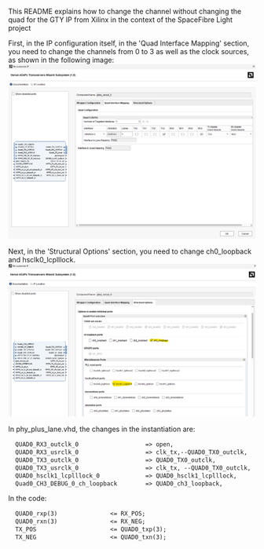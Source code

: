 This README explains how to change the channel without changing the quad for the GTY IP from Xilinx in the context of the SpaceFibre Light project

First, in the IP configuration itself, in the 'Quad Interface Mapping' section, you need to change the channels from 0 to 3 as well as the clock sources, as shown in the following image:
![Texte alternatif](assets/Quad_config.png)

Next, in the 'Structural Options' section, you need to change ch0_loopback and hsclk0_lcplllock.
![Texte alternatif](assets/Structural_Option.png)

In phy_plus_lane.vhd, the changes in the instantiation are:
```
  QUAD0_RX3_outclk_0                   => open,
  QUAD0_RX3_usrclk_0                   => clk_tx,--QUAD0_TX0_outclk,
  QUAD0_TX3_outclk_0                   => QUAD0_TX0_outclk,
  QUAD0_TX3_usrclk_0                   => clk_tx, --QUAD0_TX0_outclk,
  QUAD0_hsclk1_lcplllock_0             => QUAD0_hsclk1_lcplllock,
  Quad0_CH3_DEBUG_0_ch_loopback        => QUAD0_ch3_loopback,
```
In the code:
```
  QUAD0_rxp(3)               <= RX_POS;
  QUAD0_rxn(3)               <= RX_NEG;
  TX_POS                     <= QUAD0_txp(3);
  TX_NEG                     <= QUAD0_txn(3);
```